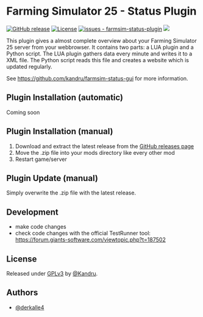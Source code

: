 # Farming Simulator 25 - Status Plugin

[![GitHub release](https://img.shields.io/github/release/Kandru/farmsim-status-plugin?include_prereleases=&sort=semver&color=blue)](https://github.com/Kandru/farmsim-status-plugin/releases/)
[![License](https://img.shields.io/badge/License-GPLv3-blue)](#license)
[![issues - farmsim-status-plugin](https://img.shields.io/github/issues/Kandru/farmsim-status-plugin?color=darkgreen)](https://github.com/Kandru/farmsim-status-plugin/issues)
[![](https://www.paypalobjects.com/en_US/i/btn/btn_donateCC_LG.gif)](https://www.paypal.com/donate/?hosted_button_id=C2AVYKGVP9TRG)

This plugin gives a almost complete overview about your Farming Simulator 25 server from your webbrowser. It contains two parts: a LUA plugin and a Python script. The LUA plugin gathers data every minute and writes it to a XML file. The Python script reads this file and creates a website which is updated regularly.

See https://github.com/kandru/farmsim-status-gui for more information.

## Plugin Installation (automatic)

Coming soon

## Plugin Installation (manual)

1. Download and extract the latest release from the [GitHub releases page](https://github.com/Kandru/farmsim-status-plugin/releases/)
2. Move the .zip file into your mods directory like every other mod
3. Restart game/server

## Plugin Update (manual)

Simply overwrite the .zip file with the latest release.

## Development

- make code changes
- check code changes with the official TestRunner tool: https://forum.giants-software.com/viewtopic.php?t=187502

## License

Released under [GPLv3](/LICENSE) by [@Kandru](https://github.com/Kandru).

## Authors

- [@derkalle4](https://www.github.com/derkalle4)
